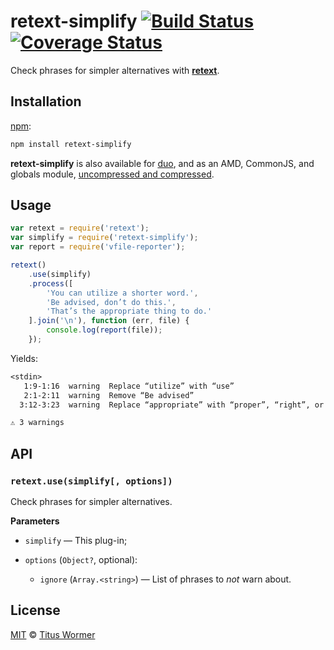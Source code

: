 # retext-simplify [![Build Status][travis-badge]][travis] [![Coverage Status][codecov-badge]][codecov]

Check phrases for simpler alternatives with [**retext**][retext].

## Installation

[npm][npm-install]:

```bash
npm install retext-simplify
```

**retext-simplify** is also available for [duo][duo-install], and as an
AMD, CommonJS, and globals module, [uncompressed and compressed][releases].

## Usage

```js
var retext = require('retext');
var simplify = require('retext-simplify');
var report = require('vfile-reporter');

retext()
    .use(simplify)
    .process([
        'You can utilize a shorter word.',
        'Be advised, don’t do this.',
        'That’s the appropriate thing to do.'
    ].join('\n'), function (err, file) {
        console.log(report(file));
    });
```

Yields:

```txt
<stdin>
   1:9-1:16  warning  Replace “utilize” with “use”                                utilize
   2:1-2:11  warning  Remove “Be advised”                                         be advised
  3:12-3:23  warning  Replace “appropriate” with “proper”, “right”, or remove it  appropriate

⚠ 3 warnings
```

## API

### `retext.use(simplify[, options])`

Check phrases for simpler alternatives.

**Parameters**

*   `simplify` — This plug-in;

*   `options` (`Object?`, optional):

    *   `ignore` (`Array.<string>`)
        — List of phrases to _not_ warn about.

## License

[MIT][license] © [Titus Wormer][author]

<!-- Definitions -->

[travis-badge]: https://img.shields.io/travis/wooorm/retext-simplify.svg

[travis]: https://travis-ci.org/wooorm/retext-simplify

[codecov-badge]: https://img.shields.io/codecov/c/github/wooorm/retext-simplify.svg

[codecov]: https://codecov.io/github/wooorm/retext-simplify

[npm-install]: https://docs.npmjs.com/cli/install

[duo-install]: http://duojs.org/#getting-started

[releases]: https://github.com/wooorm/retext-simplify/releases

[license]: LICENSE

[author]: http://wooorm.com

[retext]: https://github.com/wooorm/retext
